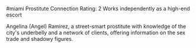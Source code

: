 #miami 
Prostitute
Connection Rating: 2 
Works independently as a high-end escort

Angelina (Angel) Ramirez, a street-smart prostitute with knowledge of the city's underbelly and a network of clients, offering information on the sex trade and shadowy figures.